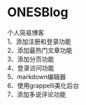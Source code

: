 # ONESBlog
个人简易博客<br>
1、添加注册和登录功能<br>
2、添加最热门文章功能<br>
3、添加分页功能<br>
4、登录访问功能<br>
5、markdown编辑器<br>
6、使用grappelli美化后台<br>
7、添加多说评论功能
